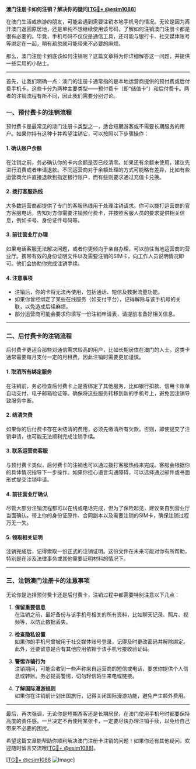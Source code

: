 **澳门注册卡如何注销？解决你的疑问[[TG💪+ @esim1088](https://t.me/s/esim1088)]**

在澳门生活或旅游的朋友，可能会遇到需要注销本地手机号的情况。无论是因为离开澳门返回原居地，还是单纯不想继续使用该号码，了解如何注销澳门注册卡都是很有必要的。毕竟，手机号码不仅仅是通信工具，还可能与银行卡、社交媒体账号等绑定在一起，稍有疏忽就可能带来不必要的麻烦。

那么，澳门注册卡到底该如何注销呢？这篇文章将为你详细解答这一问题，并提供一些实用的小贴士。

---

首先，让我们明确一点：澳门的注册卡通常指的是本地运营商提供的预付费或后付费手机卡。这些卡分为两种主要类型——预付费卡（即“储值卡”）和后付费卡。两者的注销流程有所不同，因此我们需要分别讨论。

### **一、预付费卡的注销流程**

预付费卡是最常见的澳门注册卡类型之一，适合短期游客或不需要长期服务的用户。如果你持有这种卡并希望注销它，可以按照以下步骤操作：

#### **1. 确认账户余额**
在注销之前，务必确认你的卡内余额是否已经清零。如果还有余额未使用，建议先进行消费或者申请退款。不同运营商对于余额处理的方式可能略有差异，比如有些运营商允许直接退款到指定银行账户，而有些则要求通过充值卡兑换。

#### **2. 拨打客服热线**
大多数运营商都提供了专门的客服热线用于处理注销请求。你可以拨打运营商的官方客服电话，告知对方你需要注销预付费卡，并按照客服人员的要求提供相关信息，例如卡号、身份证件号码等。

#### **3. 前往营业厅办理**
如果电话客服无法解决问题，或者你更倾向于亲自办理，可以前往当地运营商的营业厅。携带有效的身份证明文件以及需要注销的SIM卡，向工作人员说明情况即可。他们会协助你完成注销手续。

#### **4. 注意事项**
- 注销后，你的卡将无法再使用，包括通话、短信及数据流量功能。
- 如果你曾经绑定了某些在线服务（如支付平台），记得解除与该手机号的关联，以免造成后续麻烦。
- 部分运营商可能会要求你填写一份注销申请表，请提前准备好相关信息。

---

### **二、后付费卡的注销流程**

后付费卡更适合那些对通信需求较高的用户，比如长期居住在澳门的人士。这类卡通常需要每月支付一定的月租费，因此注销时需要更加谨慎。

#### **1. 取消所有绑定服务**
在注销前，务必检查后付费卡上是否绑定了其他服务，比如银行扣款、信用卡账单自动支付、电子邮箱验证等。确保将这些服务转移到新的手机号上，避免因注销导致服务中断。

#### **2. 结清欠费**
如果你的后付费卡存在未结清的费用，必须先缴清所有欠款。否则，即使提交了注销申请，也可能无法顺利完成注销手续。

#### **3. 联系运营商客服**
与预付费卡类似，后付费卡的注销也可以通过拨打客服热线来完成。客服会根据你的具体情况指导下一步操作。如果你担心语言沟通障碍，可以选择通过邮件或书面形式提交注销申请。

#### **4. 前往营业厅确认**
尽管大部分注销流程都可以在线或电话完成，但为了保险起见，建议亲自到营业厅当面确认。带上你的身份证原件、合同副本以及需要注销的SIM卡，确保注销过程万无一失。

#### **5. 领取相关证明**
注销完成后，记得索取一份正式的注销证明。这份文件在未来可能对你有所帮助，特别是在涉及法律事务或其他需要证明材料的情况下。

---

### **三、注销澳门注册卡的注意事项**

无论你是选择预付费卡还是后付费卡，注销过程中都需要特别注意以下几点：

1. **保留重要信息**  
   在注销之前，最好备份与该手机号相关的所有资料，比如聊天记录、照片、视频等，以防止数据丢失。

2. **检查隐私设置**  
   如果你的手机号曾被用于社交媒体账号登录，记得及时更改密码并解除绑定。此外，还要留意是否有其他应用依赖于该手机号接收验证码。

3. **警惕诈骗行为**  
   注销期间，可能会收到一些声称来自运营商的短信或电话，要求你提供个人信息或转账。务必提高警惕，切勿轻信陌生来电或链接。

4. **了解国际漫游规则**  
   如果你在注销前计划出国旅行，记得关闭国际漫游功能，避免产生额外费用。

---

最后，再次强调，无论你是短期游客还是长期居民，在澳门使用手机号时都要保持高度的责任感。一旦决定不再使用某张卡，一定要尽快办理注销手续，以免给自己带来不必要的困扰。

希望这篇文章能帮助你顺利解决澳门注册卡注销的问题！如果你还有其他疑问，欢迎随时留言交流哦[[TG💪+ @esim1088](https://t.me/s/esim1088)]。

[[TG💪+ @esim1088](https://t.me/s/esim1088) ![Image](https://i.postimg.cc/4NQfJmqS/Snipaste-2025-05-13-00-14-12.png)]